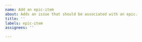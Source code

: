```yaml
---
name: Add an epic-item
about: Adds an issue that should be associated with an epic.
title: ''
labels: epic-item
assignees: ''

---
```



